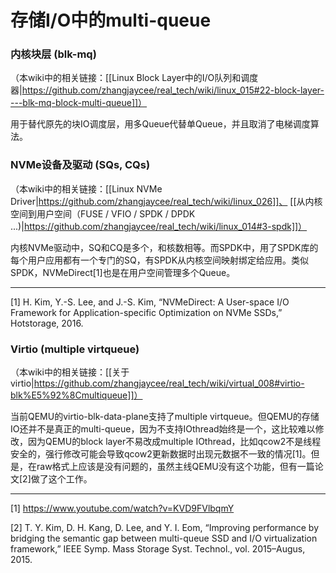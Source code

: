 # 存储I/O中的multi-queue

### 内核块层 (blk-mq)

（本wiki中的相关链接：[[Linux Block Layer中的I/O队列和调度器|https://github.com/zhangjaycee/real_tech/wiki/linux_015#22-block-layer----blk-mq-block-multi-queue]]）

用于替代原先的块IO调度层，用多Queue代替单Queue，并且取消了电梯调度算法。

### NVMe设备及驱动 (SQs, CQs)

（本wiki中的相关链接：[[Linux NVMe Driver|https://github.com/zhangjaycee/real_tech/wiki/linux_026]]、
[[从内核空间到用户空间（FUSE / VFIO / SPDK / DPDK ...)|https://github.com/zhangjaycee/real_tech/wiki/linux_014#3-spdk]]）

内核NVMe驱动中，SQ和CQ是多个，和核数相等。而SPDK中，用了SPDK库的每个用户应用都有一个专门的SQ，有SPDK从内核空间映射绑定给应用。类似SPDK，NVMeDirect[1]也是在用户空间管理多个Queue。

---

[1] H. Kim, Y.-S. Lee, and J.-S. Kim, “NVMeDirect: A User-space I/O Framework for Application-specific Optimization on NVMe SSDs,” Hotstorage, 2016.

### Virtio (multiple virtqueue)

（本wiki中的相关链接：[[关于virtio|https://github.com/zhangjaycee/real_tech/wiki/virtual_008#virtio-blk%E5%92%8Cmultiqueue]]）

当前QEMU的virtio-blk-data-plane支持了multiple virtqueue。但QEMU的存储IO还并不是真正的multi-queue，因为不支持IOthread始终是一个，这比较难以修改，因为QEMU的block layer不易改成multiple IOthread，比如qcow2不是线程安全的，强行修改可能会导致qcow2更新数据时出现元数据不一致的情况[1]。但是，在raw格式上应该是没有问题的，虽然主线QEMU没有这个功能，但有一篇论文[2]做了这个工作。

---

[1] https://www.youtube.com/watch?v=KVD9FVlbqmY

[2] T. Y. Kim, D. H. Kang, D. Lee, and Y. I. Eom, “Improving performance by bridging the semantic gap between multi-queue SSD and I/O virtualization framework,” IEEE Symp. Mass Storage Syst. Technol., vol. 2015–Augus, 2015.